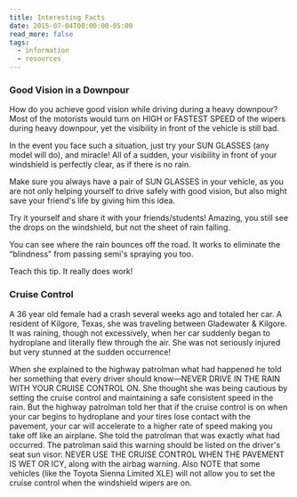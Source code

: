 ```yaml
---
title: Interesting Facts
date: 2015-07-04T00:00:00-05:00
read_more: false
tags:
  - information
  - resources
---
```

### Good Vision in a Downpour

How do you achieve good vision while driving during a heavy downpour? Most of the motorists would turn on HIGH or FASTEST SPEED of the wipers during heavy downpour, yet the visibility in front of the vehicle is still bad.

In the event you face such a situation, just try your SUN GLASSES (any model will do), and miracle! All of a sudden, your visibility in front of your windshield is perfectly clear, as if there is no rain.

Make sure you always have a pair of SUN GLASSES in your vehicle, as you are not only helping yourself to drive safely with good vision, but also might save your friend's life by giving him this idea.

Try it yourself and share it with your friends/students! Amazing, you still see the drops on the windshield, but not the sheet of rain falling.

You can see where the rain bounces off the road. It works to eliminate the &ldquo;blindness&rdquo; from passing semi's spraying you too.

Teach this tip. It really does work!

### Cruise Control

A 36 year old female had a crash several weeks ago and totaled her car. A resident of Kilgore, Texas, she was traveling between Gladewater & Kilgore. It was raining, though not excessively, when her car suddenly began to hydroplane and literally flew through the air. She was not seriously injured but very stunned at the sudden occurrence!

When she explained to the highway patrolman what had happened he told her something that every driver should know&mdash;NEVER DRIVE IN THE RAIN WITH YOUR CRUISE CONTROL ON. She thought she was being cautious by setting the cruise control and maintaining a safe consistent speed in the rain. But the highway patrolman told her that if the cruise control is on when your car begins to hydroplane and your tires lose contact with the pavement, your car will accelerate to a higher rate of speed making you take off like an airplane. She told the patrolman that was exactly what had occurred. The patrolman said this warning should be listed on the driver's seat sun visor: NEVER USE THE CRUISE CONTROL WHEN THE PAVEMENT IS WET OR ICY, along with the airbag warning. Also NOTE that some vehicles (like the Toyota Sienna Limited XLE) will not allow you to set the cruise control when the windshield wipers are on.
